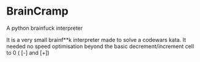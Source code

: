 # BrainCramp
A python brainfuck interpreter

It is a very small brainf**k interpreter made to solve a codewars kata. It needed no speed optimisation beyond the basic decrement/increment cell to 0 ( [-] and [+])
